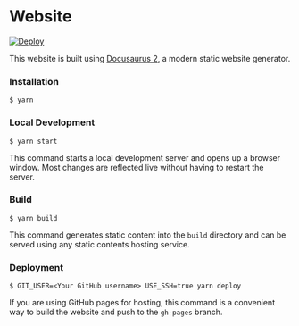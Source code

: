 # Website
[![Deploy][github-action-deploy]][github-action-url]

[github-action-url]: https://github.com/laminalfalah/backend-framework/actions
[github-action-deploy]: https://github.com/laminalfalah/backend-framework/actions/workflows/deploy.yml/badge.svg

This website is built using [Docusaurus 2](https://docusaurus.io/), a modern static website generator.

### Installation

```
$ yarn
```

### Local Development

```
$ yarn start
```

This command starts a local development server and opens up a browser window. Most changes are reflected live without having to restart the server.

### Build

```
$ yarn build
```

This command generates static content into the `build` directory and can be served using any static contents hosting service.

### Deployment

```
$ GIT_USER=<Your GitHub username> USE_SSH=true yarn deploy
```

If you are using GitHub pages for hosting, this command is a convenient way to build the website and push to the `gh-pages` branch.
